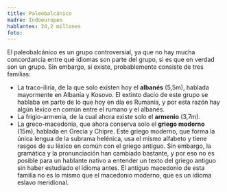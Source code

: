 ```yaml
---
title: Paleobalcánico
madre: Indoeuropeo
hablantes: 24,2 millones
foto:
---
```


El paleobalcánico es un grupo controversial, ya que no hay mucha concordancia entre qué idiomas son parte del grupo, si es que en verdad son un grupo. Sin embargo, si existe, probablemente consiste de tres familias:

* La traco-iliria, de la que solo existen hoy el **albanés** (5,5m), hablada mayormente en Albania y Kosovo. El extinto dacio de este grupo se hablaba en parte de lo que hoy en día es Rumanía, y por esta razón hay algún léxico en común entre el rumano y el albanés.
* La frigio-armenia, de la cual ahora existe solo el **armenio** (3,7m).
* La greco-macedonia, que ahora conserva solo el **griego moderno** (15m), hablada en Grecia y Chipre. Este griego moderno, que forma la única lengua de la subrama helénica, usa el mismo alfabeto y tiene rasgos de su léxico en común con el griego antiguo. Sin embargo, la gramática y la pronunciación han cambiado bastante, y por eso no es posible para un hablante nativo a entender un texto del griego antiguo sin haber estudiado el idioma antes. El antiguo macedonio de esta familia no es lo mismo que el macedonio moderno, que es un idioma eslavo meridional.